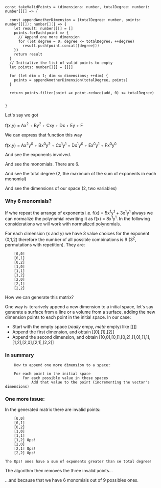 
```
const takeValidPoints = (dimensions: number, totalDegree: number): number[][] => {

  const appendAnotherDimension = (totalDegree: number, points: number[][]): number[][] => {
    let result: number[][] = []
    points.forEach(point => {
      // Append one more dimension
      for (let degree = 0; degree <= totalDegree; ++degree)
        result.push(point.concat([degree]))
    })
    return result
  }
  // Initialize the list of valid points to empty
  let points: number[][] = [[]]

  for (let dim = 1; dim <= dimensions; ++dim) {
    points = appendAnotherDimension(totalDegree, points)
  }

  return points.filter(point => point.reduce(add, 0) <= totalDegree)


}
```

Let's say we got

f(x,y) = Ax<sup>2</sup> + By<sup>2</sup> + Cxy + Dx + Ey + F

We can express that function this way

f(x,y) = Ax<sup>2</sup>y<sup>0</sup> + Bx<sup>0</sup>y<sup>2</sup> + Cx<sup>1</sup>y<sup>1</sup> + Dx<sup>1</sup>y<sup>0</sup> + Ex<sup>0</sup>y<sup>1</sup> + Fx<sup>0</sup>y<sup>0</sup>

And see the exponents involved.

And see the monomials. There are 6.

And see the total degree (2, the maximum of the sum of exponents in each monomial)

And see the dimensions of our space (2, two variables)

### Why 6 monomials?

If whe repeat the arrange of exponents i.e. f(x) = 5x<sup>1</sup>y<sup>1</sup> + 3x<sup>1</sup>y<sup>1</sup> always we can normalize the polynomial rewriting it as f(x) = 8x<sup>1</sup>y<sup>1</sup>. In the following considerations we will work with normalized polynomials.

For each dimension (x and y) we have 3 value choices for the exponent (0,1,2) therefore the number of all possible combinations is 9 (3<sup>2</sup>, permutations with repetition). They are:

```
    [0,0]
    [0,1]
    [0,2]
    [1,0]
    [1,1]
    [1,2]
    [2,0]
    [2,1]
    [2,2]

```
How we can generate this matrix?

One way is iterarively append a new dimension to a initial space, let's say generate a surface from a line or a volume from a surface, adding the new dimension points to each point in the initial space. In our case:

 - Start with the empty space (_really_ empy, _meta_ empty) like [[]]
 - Append the first dimension, and obtain [[0],[1],[2]]
 - Append the second dimension, and obtain [[0,0],[0,1],[0,2],[1,0],[1,1],[1,2],[2,0],[2,1],[2,2]]


### In summary
        How to append one more dimension to a space:
        
        For each point in the initial space
            For each possible value in those spaces
                Add that value to the point (incrementing the vector's dimensions)


### One more issue:
In the generated matrix there are invalid points:

```
    [0,0]
    [0,1]
    [0,2]
    [1,0]
    [1,1]
    [1,2] Ops!
    [2,0]
    [2,1] Ops!
    [2,2] Ops!

```
    The Ops! ones have a sum of exponents greater than se total degree!

The algorithm then removes the three invalid points...

...and because that we have 6 monomials out of 9 possibles ones.



